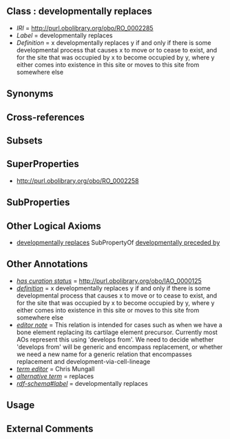 
## Class : developmentally replaces

 * *IRI* = http://purl.obolibrary.org/obo/RO_0002285
 * *Label* = developmentally replaces
 * *Definition* = x developmentally replaces y if and only if there is some developmental process that causes x to move or to cease to exist, and for the site that was occupied by x to become occupied by y, where y either comes into existence in this site or moves to this site from somewhere else

## Synonyms


## Cross-references


## Subsets


## SuperProperties

 * <http://purl.obolibrary.org/obo/RO_0002258>

## SubProperties


## Other Logical Axioms

 * [developmentally replaces](../../RO/85/RO_0002285.md) SubPropertyOf [developmentally preceded by](../../RO/58/RO_0002258.md)

## Other Annotations

 * *[has curation status](../../IAO/14/IAO_0000114.md)* = http://purl.obolibrary.org/obo/IAO_0000125
 * *[definition](../../IAO/15/IAO_0000115.md)* = x developmentally replaces y if and only if there is some developmental process that causes x to move or to cease to exist, and for the site that was occupied by x to become occupied by y, where y either comes into existence in this site or moves to this site from somewhere else
 * *[editor note](../../IAO/16/IAO_0000116.md)* = This relation is intended for cases such as when we have a bone element replacing its cartilage element precursor. Currently most AOs represent this using 'develops from'. We need to decide whether 'develops from' will be generic and encompass replacement, or whether we need a new name for a generic relation that encompasses replacement and development-via-cell-lineage
 * *[term editor](../../IAO/17/IAO_0000117.md)* = Chris Mungall
 * *[alternative term](../../IAO/18/IAO_0000118.md)* = replaces
 * *[rdf-schema#label](../../el/rdf-schema#label.md)* = developmentally replaces

## Usage


## External Comments

